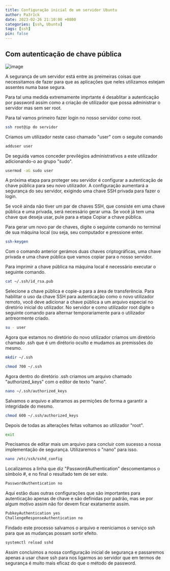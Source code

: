 ```yaml
---
title: Configuração inicial de um servidor Ubuntu
author: Pa3r1ck
date: 2023-02-26 21:10:00 +0800
categories: [ssh, Ubuntu]
tags: [ssh]
pin: false
---
```



## Com autenticação de chave pública 


![image](https://images.freeimages.com/fic/images/icons/2796/metro_uinvert_dock/320/os_ubuntu_mirror.png)

A segurança de um servidor está entre as preimeiras coisas que necessitamos de fazer para que as aplicações que neles utilizamos estejam assentes numa base segura.

Para tal uma medida extremamente imprtante é desablitar a autenticação por password assim como a criação de utilizador que possa administrar o servidor mas sem ser root.

Para tal vamos primeiro fazer login no nosso servidor como root.
``` bash
ssh root@ip do servidor
```
Criamos um utilizador neste caso chamado "user" com o seguite comando
``` bash
adduser user
```
De seguida vamos conceder previlégios administrativos a este utilizador adicionando-o ao grupo "sudo".
``` bash
usermod -aG sudo user
```
A próxima etapa para proteger seu servidor é configurar a autenticação de chave pública para seu novo utilizador. A configuração aumentará a segurança do seu servidor, exigindo uma chave SSH privada para fazer o login.


Se você ainda não tiver um par de chaves SSH, que consiste em uma chave pública e uma privada, será necessário gerar uma. Se você já tem uma chave que deseja usar, pule para a etapa Copiar a chave pública.

Para gerar um novo par de chaves, digite o seguinte comando no terminal de sua máquina local (ou seja, seu computador e pressione enter.
``` bash
ssh-keygen
```

Com o comando anterior gerámos duas chaves criptográficas, uma chave privada e uma chave pública que vamos copiar para o nosso servidor.

Para imprimir a chave pública na máquina local é necessário executar o seguinte comando.
``` bash
cat ~/.ssh/id_rsa.pub
``` 
Selecione a chave pública e copie-a para a área de transferência.
Para habilitar o uso da chave SSH para autenticação como o novo utilizador remoto, você deve adicionar a chave pública a um arquivo especial no diretório inicial do utilizador.
No servidor e como utilizador root  digite o seguinte comando para alternar temporariamente para o utilizador antreormente criado.
``` bash
su - user
```
Agora que estamos no diretório do novo utilizador criamos um diretório chamado .ssh que é um dirétorio oculto e mudamos as premissões do mesmo.
``` bash
mkdir ~/.ssh
```
``` bash
chmod 700 ~/.ssh
```
Agora dentro do diretório .ssh criamos um arquivo chamado "authorized_keys" com o editor de texto "nano".
``` bash
nano ~/.ssh/authorized_keys
```
Salvamos o arquivo e alteramos as permições de forma a garantir a integridade do mesmo.
``` bash
chmod 600 ~/.ssh/authorized_keys
```
Depois de todas as alterações feitas voltamos ao utilizador "root".
``` bash
exit
```
Precisamos de editar mais um arquivo para concluir com sucesso a nossa implementação de segurança. Utilizaremos o "nano" para isso.
``` bash
nano /etc/ssh/sshd_config
```
Localizamos a linha que diz "PasswordAuthentication" descomentamos o símbolo #, e no final o resultado tem de ser este.
``` bash
PasswordAuthentication no
```

Aqui estão duas outras configurações que são importantes para autenticação apenas de chave e são definidas por padrão, mas se por algum motivo assim não for devem ficar exatamente assim.
``` bash
PubkeyAuthentication yes
ChallengeResponseAuthentication no
``` 
Findado este processo salvamos o arquivo e reeniciamos o serviço ssh para que as mudanças possam sortir efeito.
``` bash
systemctl reload sshd
```
Assim concluimos a nossa configuração inicial de segurança e passaremos apenas a usar chave ssh para nos ligarmos ao servidor que em termos de segurança é muito mais eficaz do que o método de password.


